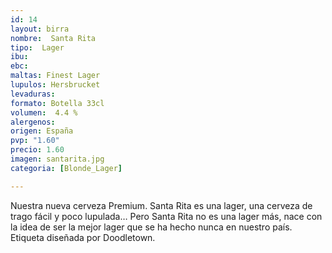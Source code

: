 ```yaml
---
id: 14
layout: birra
nombre:  Santa Rita
tipo:  Lager
ibu: 
ebc:
maltas: Finest Lager
lupulos: Hersbrucket
levaduras: 
formato: Botella 33cl
volumen:  4.4 %
alergenos: 
origen: España
pvp: "1.60"
precio: 1.60
imagen: santarita.jpg
categoria: [Blonde_Lager]

---
```

Nuestra nueva cerveza Premium. Santa Rita es una lager, una cerveza de trago fácil y poco lupulada… Pero Santa Rita no es una lager más, nace con la idea de ser la mejor lager que se ha hecho nunca en nuestro país. Etiqueta diseñada por Doodletown.

